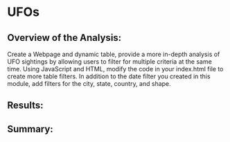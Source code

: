 # UFOs

## Overview of the Analysis:

Create a Webpage and dynamic table, provide a more in-depth analysis of UFO sightings by allowing users to filter for multiple criteria at the same time.
Using JavaScript and HTML, modify the code in your index.html file to create more table filters. In addition to the date filter you created in this module, add filters for the city, state, country, and shape.

## Results:



## Summary:

